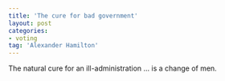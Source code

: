 ```yaml
---
title: 'The cure for bad government'
layout: post
categories:
- voting
tag: 'Alexander Hamilton'
---
```


The natural cure for an ill-administration ... is a change of men.